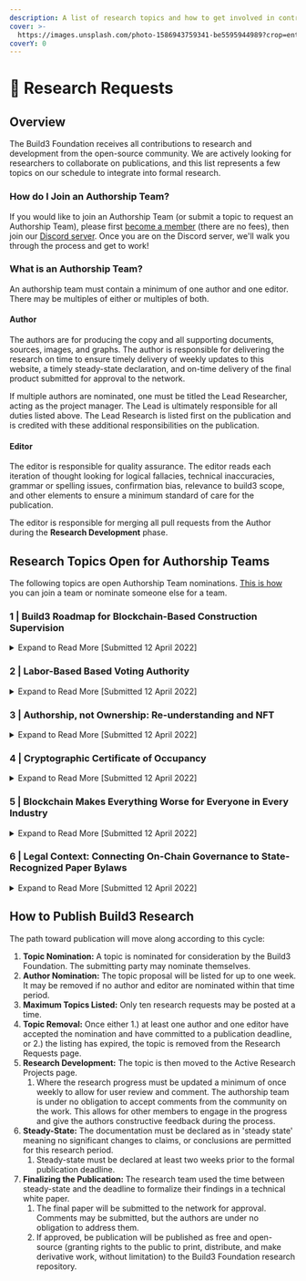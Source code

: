 ```yaml
---
description: A list of research topics and how to get involved in contributing.
cover: >-
  https://images.unsplash.com/photo-1586943759341-be5595944989?crop=entropy&cs=srgb&fm=jpg&ixid=MnwxOTcwMjR8MHwxfHNlYXJjaHwyfHxhdXRob3J8ZW58MHx8fHwxNjQ5NzYzMzE5&ixlib=rb-1.2.1&q=85
coverY: 0
---
```


# 📢 Research Requests

## Overview

The Build3 Foundation receives all contributions to research and development from the open-source community. We are actively looking for researchers to collaborate on publications, and this list represents a few topics on our schedule to integrate into formal research.

### How do I Join an Authorship Team?

If you would like to join an Authorship Team (or submit a topic to request an Authorship Team), please first [become a member](https://www.build3.foundation/members) (there are no fees), then join our [Discord server](https://discord.gg/jJhp58PFA2). Once you are on the Discord server, we'll walk you through the process and get to work!

### What is an Authorship Team?

An authorship team must contain a minimum of one author and one editor. There may be multiples of either or multiples of both.&#x20;

#### Author

The authors are for producing the copy and all supporting documents, sources, images, and graphs. The author is responsible for delivering the research on time to ensure timely delivery of weekly updates to this website, a timely steady-state declaration, and on-time delivery of the final product submitted for approval to the network.&#x20;

If multiple authors are nominated, one must be titled the Lead Researcher, acting as the project manager. The Lead is ultimately responsible for all duties listed above. The Lead Research is listed first on the publication and is credited with these additional responsibilities on the publication.

#### Editor

The editor is responsible for quality assurance. The editor reads each iteration of thought looking for logical fallacies, technical inaccuracies, grammar or spelling issues, confirmation bias, relevance to build3 scope, and other elements to ensure a minimum standard of care for the publication.

The editor is responsible for merging all pull requests from the Author during the **Research Development** phase.



## Research Topics Open for Authorship Teams

The following topics are open Authorship Team nominations. [This is how](./#how-to-contribute-to-research) you can join a team or nominate someone else for a team.

### 1 | Build3 Roadmap for Blockchain-Based Construction Supervision

<details>

<summary>Expand to Read More [Submitted 12 April 2022]</summary>

#### Nominated Authorship Team:&#x20;

#### **\[awaiting nomination]**

### Abstract

A proposed publication to discuss the roadmap for implementing a public utility supervision blockchain. This research would discover the full road map in a logical order from easiest to most difficult to implement. An example features road map may look like this:

1. **Professional Licensure Authorship:** Cryptographic Signatures representing Architectural and Engineering Seals. This functions as the start of the identity network as well (proof of licensee).
2. **Construction Submittals:** Cryptographically signed by the issuer and signed by the reviewer(s)
3. **Permitting:** Permits signed on-chain by the submitting parties and signed by the approving authority having jurisdiction. This topic also requires thinking about the International Building Code, Chapter 1, or other codes are written that address permitting requirements.
4. **Inspections:** Similar to permitting, but for proof of the state of inspection.
5. **Maintenance:**  This may be discussed as an interoperable parachain on the Polkdatot network or some other parachain based network that could share state and security with the build3 network.
6. **Property Identity:** The contributions from the build3 network related to proof of supervision would be identity markers about a specific property. Each renovation from start to end of a building would contain the proof of supervision process that helped to secure the safety of the building itself. This would have insurability implications worth researching.
7. **GIS Maps:** Proof of supervision of land survey work which would be tied directly to the public GIS map systems.

### Related Research

* [Adoption of Blockchain Technology through Digital Twins in the Construction Industry 4.0: A PESTELS Approach](https://www.mdpi.com/2075-5309/11/12/670/pdf)

</details>

### 2 | Labor-Based Based Voting Authority

<details>

<summary>Expand to Read More [Submitted 12 April 2022]</summary>

#### Nominated Authorship Team:&#x20;

#### **Phillip Brock, Author**

**Ken Shultz, Editor**

### **Abstract**

Blockchain enthusiasts usually tout the benefits of decentralization. Unfortunately, many of the features baked into the technology ultimately lead to a re-centralization in myriad ways. A small [central group of miner farms](https://www.sunbirddcim.com/infographic/largest-bitcoin-mining-farms-world) generally controls all rewards on the bitcoin network. When it comes to voting mechanisms, most involve the spending of coins, which makes voter authority directly proportional to their access to funds.&#x20;

A proposed solution to this problem involves removing or reducing the possibility of exponential relationships from voting power. Non-transferrable voting tokens are issues based on a user's contribution to the network. You earn voting tokens as you review, submit, or otherwise interact with the system. These tokens are non-transferrable, would be burned when used for voting, and may expire after some time. This paper will explore these ideas and propose technical standards for developers to implement as a pallet on the chain. This voting token introduces a new token that is not nonfungible (NFT) nor technically wholly fungible.

[Click here to view this project's documentation progress](labor-based-voting-authority.md)





</details>

### 3 | Authorship, not Ownership: Re-understanding and NFT&#x20;

<details>

<summary>Expand to Read More [Submitted 12 April 2022]</summary>

#### Nominated Authorship Team:&#x20;

#### **\[awaiting nomination]**

### **Abstract**

A common problem articulated for NFTs is that they do nothing to assure ownership. Anyone can claim any digital asset and mint it as an NFT. The point of this research is to demonstrate the completely overlooked use for an NFT: authorship.&#x20;

Consider the example of a shop drawing submittal.&#x20;

Equipment manufacturers typically author these drawings. The trade contractor then modifies if necessary to prepare the document and submit his version of the authorship to the licensed designer of record for approval. The designer of the record then authors if the submittal is approved or rejected. At no point in this chain was ownership relevant to the reason for this communication chain.

The reason that process exists is to verify compliance with the construction documents which themselves represent a contract. That contract was authored by a licensed design professional. Although intellectual property rights (ownership) may be relevant in some scopes, it bears no influence on the objective of proving the supervision of construction. That all comes down to proof of authorship. These proofs are nonfungible, individually unique, and happen to be tokenized...they are NFTs

Ultimately, the creates a ledger of authorship proof which increases transparency and accountability in construction. These increases directly influence stronger security of building code enforcement and ultimately the security and well-being of building occupants.

</details>

### 4 | Cryptographic Certificate of Occupancy

<details>

<summary>Expand to Read More [Submitted 12 April 2022]</summary>

#### Nominated Authorship Team:&#x20;

#### **\[awaiting nomination]**

### **Abstract**

With architectural and engineering seals, Construction Administration, permit review and approval, and inspections authorship proofs resolved, it isn't a stretch of the mind to consider the Certificate of Occupancy itself as fundamental to the blockchain. The building design and construction cycle would be tied together with minimal disruption to existing workflows, directly to the Occupancy Certificate.

This new cryptographic token will tie to the building identity and introduce new features for a certificate of occupancy that could never have previously existed. This topic encourages the authors' imagination to explore those new features and document them as formal technical specifications.

</details>

### 5 | Blockchain Makes Everything Worse for Everyone in Every Industry

<details>

<summary>Expand to Read More [Submitted 12 April 2022]</summary>

#### Nominated Authorship Team:&#x20;

#### \[awaiting nomination]

### **Abstract**

The purpose of this research is to dig deeply into those advocating strongly against blockchain technology, and web3 in general, for ethical, economic, social, or other notable concerns. This will encourage our organization to understand the existential threats technology presents. With those threats identified, Build3 can work to resolve or mitigate them within the protocol.

This paper is particularly interesting as it poses a great threat to Build3 claims and may serve to disprove them and dismantle the work completed to date to advance the technology. That being said, it's better to learn that sooner than later.

### Related Research

* [**Line Goes Up**](https://www.youtube.com/watch?v=YQ\_xWvX1n9g) - A two-hour documentary by Dan Olson with the general claim that blockchain technology is unnecessary financialization of everything that empowers the wealthy, fixes nothing, encourages fraud, and generally makes everything in the existing broken system much, much worse.
* [**The Third Web**](https://tante.cc/2021/12/17/the-third-web/) **** - A well-articulated summary discussing topics such as negative freedom, censorship, code-is-law problems, transactionalism, and ownership. It continues to discuss some of the primary problems including scaling, The Oracle Problem, ownership fallacies, climate destruction, pyramid scheme / bigger fool, and the general claim that VCs will fundamentally re-centralize what was intended to be decentralized.&#x20;
  * From the website, "Web3 is a web of ownership. Every object is owned by someone, every object can be traded to someone else."&#x20;
  * _The above claim is not necessarily true. Build3 is about authorship, no ownership. This is a fundamental difference between the criticisms (generally focused on flaws inherent to fintech and so claims generally reside in the claim that blockchain is the finacialization of all things). It must be differentiated: Build3 is concerned with authorship for the purposes of construction supervision authority._
* __[_**Web3 is Going Great**_ ](https://web3isgoinggreat.com)_- A curated timeline of fraud and scams in blockchain to emphasize the problem with scams and fraud._

</details>

### 6 | Legal Context: Connecting On-Chain Governance to State-Recognized Paper Bylaws

<details>

<summary>Expand to Read More [Submitted 12 April 2022]</summary>

Nominated Authorship Team:&#x20;

#### Kenneth Shultz, PE - Author

\[awaiting nomination] - Editor

### **Abstract**

This paper will explore traditional bylaw language for registered 503(c) organizations, and work to adapt them such that they can be updated through the blockchain governance. The final bylaws, once approved by the board of directors, will be published as part of the research and be registered with the State Corporation Commission. The bylaws will also be formally instantiated on-chain through the on-chain governance mechanisms.&#x20;

The language should be worded in such a way that all future changes to the bylaws shall be registered through the blockchain protocols. There should be considerations for catastrophic failure in the chain to compensate for the risk of early adoption. For example: in the event of a catastrophic failure, the acting authorities of the organization may adopt new bylaws through traditional means. Those means must be registered to the blockchain once the network failure has been resolved.

The purpose is to both finalize the Build3 Bylaws and publish findings for future organizations to use in consultation with their legal representation.

### Related Research

* ****[**(UN)CORPORATE CRYPTO-GOVERNANCE**](http://fordhamlawreview.org/wp-content/uploads/2020/04/Reyes\_April\_A\_13.pdf) ****&#x20;
* ****[**Smart Legal Contracts: Advice to Governments**](https://s3-eu-west-2.amazonaws.com/lawcom-prod-storage-11jsxou24uy7q/uploads/2021/11/Smart-legal-contracts-accessible.pdf)****

</details>

## How to Publish Build3 Research

The path toward publication will move along according to this cycle:

1. **Topic Nomination:** A topic is nominated for consideration by the Build3 Foundation. The submitting party may nominate themselves.&#x20;
2. **Author Nomination:** The topic proposal will be listed for up to one week. It may be removed if no author and editor are nominated within that time period.
3. **Maximum Topics Listed:** Only ten research requests may be posted at a time.
4. **Topic Removal:** Once either 1.) at least one author and one editor have accepted the nomination and have committed to a publication deadline, or 2.) the listing has expired, the topic is removed from the Research Requests page.&#x20;
5. **Research Development:** The topic is then moved to the Active Research Projects page.&#x20;
   1. Where the research progress must be updated a minimum of once weekly to allow for user review and comment. The authorship team is under no obligation to accept comments from the community on the work. This allows for other members to engage in the progress and give the authors constructive feedback during the process.
6. **Steady-State:** The documentation must be declared as in 'steady state' meaning no significant changes to claims, or conclusions are permitted for this research period.&#x20;
   1. Steady-state must be declared at least two weeks prior to the formal publication deadline.&#x20;
7. **Finalizing the Publication:** The research team used the time between steady-state and the deadline to formalize their findings in a technical white paper.
   1. The final paper will be submitted to the network for approval. Comments may be submitted, but the authors are under no obligation to address them.
   2. If approved, be publication will be published as free and open-source (granting rights to the public to print, distribute, and make derivative work, without limitation) to the Build3 Foundation research repository.
